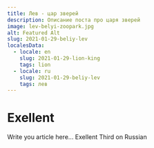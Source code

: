 ```yaml
---
title: Лев - цар зверей
description: Описание поста про царя зверей
image: lev-belyi-zoopark.jpg
alt: Featured Alt
slug: 2021-01-29-beliy-lev
localesData:
  - locale: en
    slug: 2021-01-29-lion-king
    tags: lion
  - locale: ru
    slug: 2021-01-29-beliy-lev
    tags: лев
---
```


# Exellent
Write you article here... Exellent Third on Russian